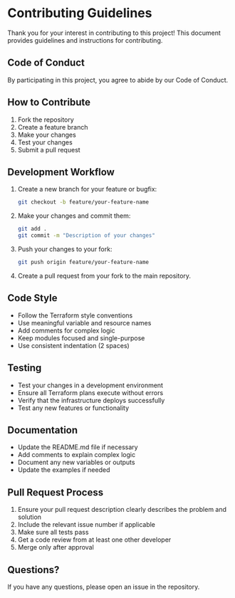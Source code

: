 # Contributing Guidelines

Thank you for your interest in contributing to this project! This document provides guidelines and instructions for contributing.

## Code of Conduct

By participating in this project, you agree to abide by our Code of Conduct.

## How to Contribute

1. Fork the repository
2. Create a feature branch
3. Make your changes
4. Test your changes
5. Submit a pull request

## Development Workflow

1. Create a new branch for your feature or bugfix:
   ```bash
   git checkout -b feature/your-feature-name
   ```

2. Make your changes and commit them:
   ```bash
   git add .
   git commit -m "Description of your changes"
   ```

3. Push your changes to your fork:
   ```bash
   git push origin feature/your-feature-name
   ```

4. Create a pull request from your fork to the main repository.

## Code Style

- Follow the Terraform style conventions
- Use meaningful variable and resource names
- Add comments for complex logic
- Keep modules focused and single-purpose
- Use consistent indentation (2 spaces)

## Testing

- Test your changes in a development environment
- Ensure all Terraform plans execute without errors
- Verify that the infrastructure deploys successfully
- Test any new features or functionality

## Documentation

- Update the README.md file if necessary
- Add comments to explain complex logic
- Document any new variables or outputs
- Update the examples if needed

## Pull Request Process

1. Ensure your pull request description clearly describes the problem and solution
2. Include the relevant issue number if applicable
3. Make sure all tests pass
4. Get a code review from at least one other developer
5. Merge only after approval

## Questions?

If you have any questions, please open an issue in the repository. 